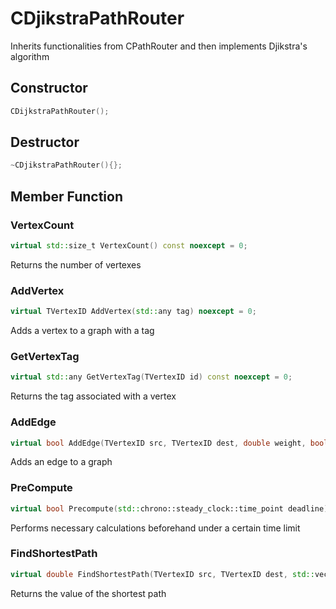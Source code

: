 # CDjikstraPathRouter
Inherits functionalities from CPathRouter and then implements Djikstra's algorithm

## Constructor
```cpp
CDijkstraPathRouter();
```
## Destructor
```cpp
~CDjikstraPathRouter(){};
```
## Member Function
### VertexCount
```cpp
virtual std::size_t VertexCount() const noexcept = 0;
```
Returns the number of vertexes

### AddVertex
```cpp
virtual TVertexID AddVertex(std::any tag) noexcept = 0;
```
Adds a vertex to a graph with a tag

### GetVertexTag
```cpp
virtual std::any GetVertexTag(TVertexID id) const noexcept = 0;
```
Returns the tag associated with a vertex

### AddEdge
```cpp
virtual bool AddEdge(TVertexID src, TVertexID dest, double weight, bool bidir = false) noexcept = 0;
```
Adds an edge to a graph

### PreCompute
```cpp
virtual bool Precompute(std::chrono::steady_clock::time_point deadline) noexcept = 0;
```
Performs necessary calculations beforehand under a certain time limit

### FindShortestPath
```cpp
virtual double FindShortestPath(TVertexID src, TVertexID dest, std::vector<TVertexID> &path) noexcept = 0;
```
Returns the value of the shortest path

